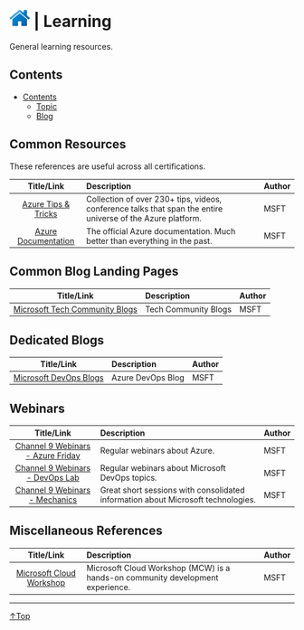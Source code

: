 # [![Home](/img/home.png)](../README.md "Home") | Learning
General learning resources.

## Contents
- [Contents](#contents)
    - [Topic](#Topic)
    - [Blog](#blog)

## Common Resources

These references are useful across all certifications.

|                               Title/Link                               | Description                                                                                                 | Author |
| :--------------------------------------------------------------------: | :---------------------------------------------------------------------------------------------------------- | :----- |
| [Azure Tips & Tricks](https://microsoft.github.io/AzureTipsAndTricks/) | Collection of over 230+ tips, videos, conference talks that span the entire universe of the Azure platform. | MSFT   |
|     [Azure Documentation](https://docs.microsoft.com/en-us/azure/)     | The official Azure documentation. Much better than everything in the past.                                  | MSFT   |

## Common Blog Landing Pages
|                                             Title/Link                                             | Description          | Author |
| :------------------------------------------------------------------------------------------------: | :------------------- | :----- |
| [Microsoft Tech Community Blogs](https://techcommunity.microsoft.com/t5/custom/page/page-id/Blogs) | Tech Community Blogs | MSFT   |


## Dedicated Blogs
|                                           Title/Link                                           | Description       | Author |
| :--------------------------------------------------------------------------------------------: | :---------------- | :----- |
| [Microsoft DevOps Blogs](https://techcommunity.microsoft.com/t5/azure-devops/bg-p/AzureDevOps) | Azure DevOps Blog | MSFT   |

## Webinars
|                                    Title/Link                                     | Description                                                                      | Author |
| :-------------------------------------------------------------------------------: | :------------------------------------------------------------------------------- | :----- |
| [Channel 9 Webinars - Azure Friday](https://channel9.msdn.com/Shows/Azure-Friday) | Regular webinars about Azure.                                                    | MSFT   |
|   [Channel 9 Webinars - DevOps Lab](https://channel9.msdn.com/Shows/DevOps-Lab)   | Regular webinars about Microsoft DevOps topics.                                  | MSFT   |
|    [Channel 9 Webinars - Mechanics](https://channel9.msdn.com/Shows/Mechanics)    | Great short sessions with consolidated information about Microsoft technologies. | MSFT   |


## Miscellaneous References
|                           Title/Link                            | Description                                                                    | Author |
| :-------------------------------------------------------------: | :----------------------------------------------------------------------------- | :----- |
| [Microsoft Cloud Workshop](https://microsoftcloudworkshop.com/) | Microsoft Cloud Workshop (MCW) is a hands-on community development experience. | MSFT   |


___
[↑Top](#homeimghomepngreadmemd-home-learning "Back to the top.")